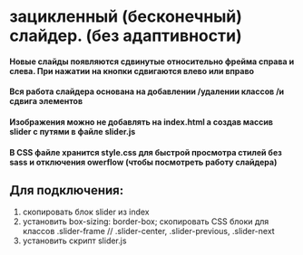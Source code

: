 # зацикленный (бесконечный) слайдер. (без адаптивности)
#### Новые слайды появляются сдвинутые относительно фрейма справа и слева. При нажатии на кнопки сдвигаются влево или вправо
#### Вся работа слайдера основана на добавлении /удалении классов /и сдвига элементов
#### Изображения можно не добавлять на index.html а создав массив slider с путями в файле slider.js 

#### В CSS файле хранится style.css для быстрой просмотра стилей без sass и отключения owerflow (чтобы посмотреть работу слайдера)

## Для подключения:
1.  скопировать блок slider из index
2.  установить box-sizing: border-box;  скопировать CSS блоки для классов .slider-frame //
.slider-center,
.slider-previous,
.slider-next
3. установить скрипт slider.js
